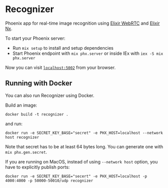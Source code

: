 # Recognizer

Phoenix app for real-time image recognition using [Elixir WebRTC](https://github.com/elixir-webrtc) and [Elixir Nx](https://github.com/elixir-nx/nx).

To start your Phoenix server:

  * Run `mix setup` to install and setup dependencies
  * Start Phoenix endpoint with `mix phx.server` or inside IEx with `iex -S mix phx.server`

Now you can visit [`localhost:5002`](http://localhost:5002) from your browser.

## Running with Docker

You can also run Recognizer using Docker.

Build an image:

```
docker build -t recognizer .
```

and run:

```
docker run -e SECRET_KEY_BASE="secret" -e PHX_HOST=localhost --network host recognizer
```

Note that secret has to be at least 64 bytes long.
You can generate one with `mix phx.gen.secret`.

If you are running on MacOS, instead of using `--network host` option, you have to explicitly publish ports:

```
docker run -e SECRET_KEY_BASE="secert" -e PHX_HOST=localhost -p 4000:4000 -p 50000-50010/udp recognizer
```

